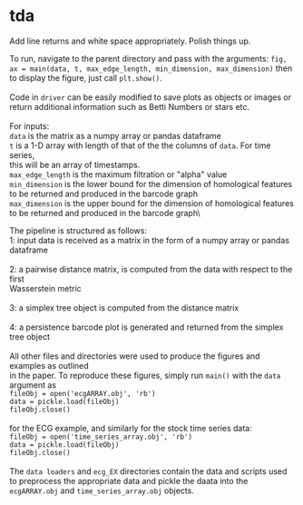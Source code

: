 # tda
Add line returns and white space appropriately. Polish things up.

To run, navigate to the parent directory and pass with the arguments:
`fig, ax = main(data, t, max_edge_length, min_dimension, max_dimension)`
then to display the figure, just call `plt.show()`.\
\
Code in `driver` can be easily modified to save plots as objects or images or return
additional information such as Betti Numbers or stars etc.\
\
For inputs:\
    `data` is the matrix as a numpy array or pandas dataframe\
    `t` is a 1-D array with length of that of the the columns of `data`. For time series,\
        this will be an array of timestamps.\
    `max_edge_length` is the maximum filtration or "alpha" value\
    `min_dimension` is the lower bound for the dimension of homological features\
        to be returned and produced in the barcode graph\
    `max_dimension` is the upper bound for the dimension of homological features\
        to be returned and produced in the barcode graph\


The pipeline is structured as follows:\
    1: input data is received as a matrix in the form of a numpy array or pandas dataframe\
    \
    2: a pairwise distance matrix, is computed from the data with respect to the first\
        Wasserstein metric\
    \
    3: a simplex tree object is computed from the distance matrix\
    \
    4: a persistence barcode plot is generated and returned from the simplex tree object\
\
All other files and directories were used to produce the figures and examples as outlined\
in the paper. To reproduce these figures, simply run `main()` with the `data` argument as\
`fileObj = open('ecgARRAY.obj', 'rb')`\
`data = pickle.load(fileObj)`\
`fileObj.close()`\
\
for the ECG example, and similarly for the stock time series data:\
`fileObj = open('time_series_array.obj', 'rb')`\
`data = pickle.load(fileObj)`\
`fileObj.close()`\
\
The `data loaders` and `ecg_EX` directories contain the data and scripts used
to preprocess the appropriate data and pickle the daata into the `ecgARRAY.obj`
and `time_series_array.obj` objects.